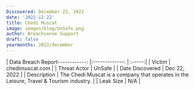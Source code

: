```yaml
---
Discovered: December 22, 2022
date: '2022-12-22'
title: Chedi Muscat
image: images/blog/UnSafe.png
author: Breachsense Support
draft: false
yearmonths: 2022/december
---
```


| Data Breach Report------------:     |:-------------:    | :-----:|
| Victim      | chedimuscat.com      | 
| Threat Actor      | UnSafe      | 
| Date Discovered      | Dec 22, 2022      | 
| Description      | The Chedi Muscat is a company that operates in the Leisure, Travel & Tourism industry.      | 
| Leak Size      | N/A      | 

